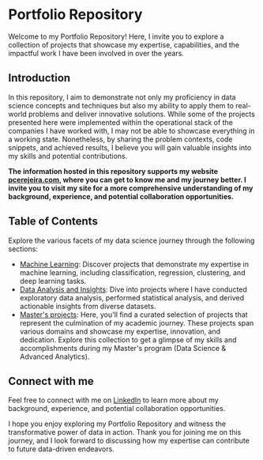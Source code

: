 # Portfolio Repository

Welcome to my Portfolio Repository! Here, I invite you to explore a collection of projects that showcase my expertise, capabilities, and the impactful work I have been involved in over the years.

## Introduction

In this repository, I aim to demonstrate not only my proficiency in data science concepts and techniques but also my ability to apply them to real-world problems and deliver innovative solutions. While some of the projects presented here were implemented within the operational stack of the companies I have worked with, I may not be able to showcase everything in a working state. Nonetheless, by sharing the problem contexts, code snippets, and achieved results, I believe you will gain valuable insights into my skills and potential contributions.

**The information hosted in this repository supports my website [pcerejeira.com](https://pcerejeira.com), where you can get to know me and my journey better. I invite you to visit my site for a more comprehensive understanding of my background, experience, and potential collaboration opportunities.**

## Table of Contents

Explore the various facets of my data science journey through the following sections:

- [Machine Learning](./machine-learning): Discover projects that demonstrate my expertise in machine learning, including classification, regression, clustering, and deep learning tasks.
- [Data Analysis and Insights](./data-analysis): Dive into projects where I have conducted exploratory data analysis, performed statistical analysis, and derived actionable insights from diverse datasets.
- [Master's projects](./masters-projects): Here, you'll find a curated selection of projects that represent the culmination of my academic journey. These projects span various domains and showcase my expertise, innovation, and dedication. Explore this collection to get a glimpse of my skills and accomplishments during my Master's program (Data Science & Advanced Analytics).

## Connect with me

Feel free to connect with me on [LinkedIn](https://www.linkedin.com/in/pedrocerejeira/) to learn more about my background, experience, and potential collaboration opportunities.

I hope you enjoy exploring my Portfolio Repository and witness the transformative power of data in action. Thank you for joining me on this journey, and I look forward to discussing how my expertise can contribute to future data-driven endeavors.
